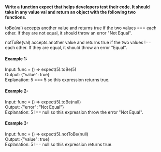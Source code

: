 #### Write a function expect that helps developers test their code. It should take in any value val and return an object with the following two functions.

toBe(val) accepts another value and returns true if the two values === each other. If they are not equal, it should throw an error "Not Equal".

notToBe(val) accepts another value and returns true if the two values !== each other. If they are equal, it should throw an error "Equal".

#### Example 1:

Input: func = () => expect(5).toBe(5)\
Output: {"value": true}\
Explanation: 5 === 5 so this expression returns true.

#### Example 2:

Input: func = () => expect(5).toBe(null)\
Output: {"error": "Not Equal"}\
Explanation: 5 !== null so this expression throw the error "Not Equal".

#### Example 3:

Input: func = () => expect(5).notToBe(null)\
Output: {"value": true}\
Explanation: 5 !== null so this expression returns true.
